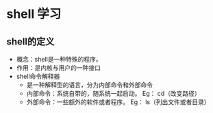 # shell 学习
## shell的定义
- 概念：shell是一种特殊的程序。
- 作用：是内核与用户的一种接口
- shell命令解释器
    - 是一种解释型的语言，分为内部命令和外部命令
    - 内部命令：系统自带的，随系统一起启动。    Eg： cd（改变路径）
    - 外部命令：一些额外的软件或者程序。    Eg： ls（列出文件或者目录）   